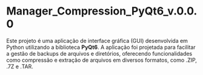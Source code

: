 # Manager_Compression_PyQt6_v.0.0.0
 Este projeto é uma aplicação de interface gráfica (GUI) desenvolvida em Python utilizando a biblioteca **PyQt6**. A aplicação foi projetada para facilitar a gestão de backups de arquivos e diretórios, oferecendo funcionalidades como compressão e extração de arquivos em diversos formatos, como .ZIP, .7Z e .TAR.
